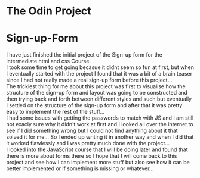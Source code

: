 # The Odin Project

# Sign-up-Form

I have just finished the initial project of the Sign-up form for the intermediate html and css Course.
<br/>
I took some time to get going becasue it didnt seem so fun at first, but when I eventually started with the project I found that it was a bit of a brain teaser since I had not really made a real sign-up form before this project...
<br/>
The trickiest thing for me about this project was first to visualise how the structure of the sign-up form and layout was going to be constructed and then trying back and forth between different styles and such but eventually I settled on the structure of the sign-up form and after that it was pretty easy to implement the rest of the stuff...
<br/>
I had some issues with getting the passwords to match with JS and I am still not exacly sure why it didn't work at first and I looked all over the internet to see if I did something wrong but I could not find anything about it that solved it for me... So I ended up writing it in another way and when I did that it worked flawlessly and I was pretty much done with the project...
<br/>
I looked into the JavaScript course that I will be doing later and found that there is more about forms there so I hope that I will come back to this project and see how I can implement more stuff but also see how it can be better implemented or if something is missing or whatever...
